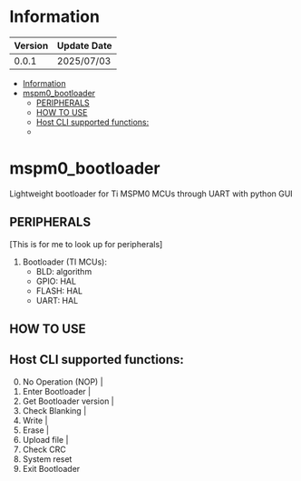 # Information

| Version | Update Date |
| ------- | ----------- |
| 0.0.1   | 2025/07/03  |


- [Information](#information)
- [mspm0\_bootloader](#mspm0_bootloader)
  - [PERIPHERALS](#peripherals)
  - [HOW TO USE](#how-to-use)
  - [Host CLI supported functions:](#host-cli-supported-functions)
  - [](#)


# mspm0_bootloader
Lightweight bootloader for Ti MSPM0 MCUs through UART with python GUI

## PERIPHERALS
[This is for me to look up for peripherals]

1. Bootloader (TI MCUs):
   - BLD: algorithm
   - GPIO: HAL
   - FLASH: HAL
   - UART: HAL

## HOW TO USE
Host CLI supported functions:
   ----------------------------------------
0. No Operation (NOP)         |
1. Enter Bootloader           |
2. Get Bootloader version     |   
3. Check Blanking             |
4. Write                      |
5. Erase                      |
6. Upload file                |   
7. Check CRC
8. System reset
9.  Exit Bootloader

##